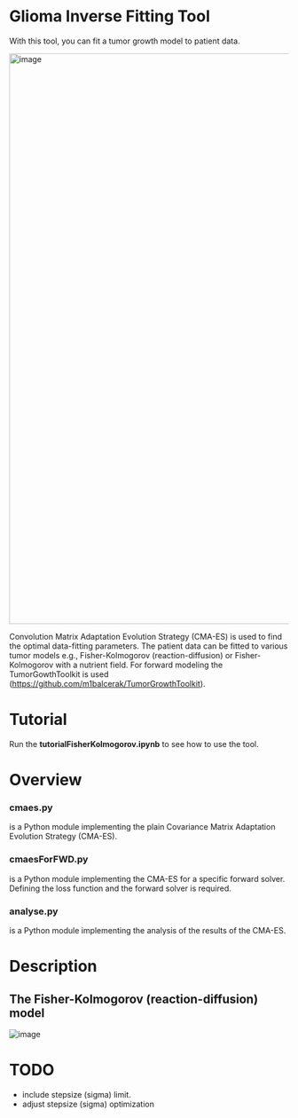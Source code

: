 # Glioma Inverse Fitting Tool

With this tool, you can fit a tumor growth model to patient data. 

<img width="1029" alt="image" src="https://github.com/jonasw247/cmaesForPythonFWD/assets/13008145/af0a2b44-2dd3-451e-911e-963766c63eba">

Convolution Matrix Adaptation Evolution Strategy (CMA-ES) is used to find the optimal data-fitting parameters. The patient data can be fitted to various tumor models e.g., Fisher-Kolmogorov (reaction-diffusion) or Fisher-Kolmogorov with a nutrient field. For forward modeling the TumorGowthToolkit is used (https://github.com/m1balcerak/TumorGrowthToolkit).

# Tutorial 
Run the **tutorialFisherKolmogorov.ipynb** to see how to use the tool.

# Overview

### cmaes.py
is a Python module implementing the plain Covariance Matrix Adaptation Evolution Strategy (CMA-ES).

### cmaesForFWD.py
is a Python module implementing the CMA-ES for a specific forward solver. Defining the loss function and the forward solver is required.

### analyse.py 
is a Python module implementing the analysis of the results of the CMA-ES.

# Description
## The Fisher-Kolmogorov (reaction-diffusion) model
![image](https://github.com/jonasw247/glioma-inverse-fitting-tool/assets/13008145/76f9145a-dfaa-4a4a-89e1-e2ab7d4815e7)

# TODO
- include stepsize (sigma) limit. 
- adjust stepsize (sigma) optimization


